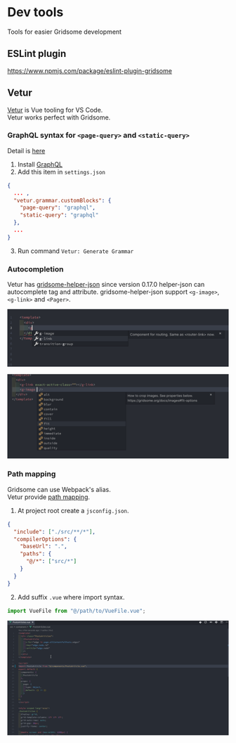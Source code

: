 # Dev tools

Tools for easier Gridsome development

## ESLint plugin

https://www.npmjs.com/package/eslint-plugin-gridsome

## Vetur

[Vetur](https://marketplace.visualstudio.com/items?itemName=octref.vetur) is Vue tooling for VS Code.  
Vetur works perfect with Gridsome.

### GraphQL syntax for `<page-query>` and `<static-query>`

Detail is [here](https://github.com/vuejs/vetur/issues/975#issuecomment-461197031)  

1. Install [GraphQL](https://marketplace.visualstudio.com/items?itemName=kumar-harsh.graphql-for-vscode)
2. Add this item in `settings.json`
```json
{
  ... ,
  "vetur.grammar.customBlocks": {
    "page-query": "graphql",
    "static-query": "graphql"
  },
  ...
}
```

3. Run command `Vetur: Generate Grammar`

### Autocompletion

Vetur has [gridsome-helper-json](https://www.npmjs.com/package/gridsome-helper-json) since version 0.17.0
helper-json can autocomplete tag and attribute.
gridsome-helper-json support `<g-image>`, `<g-link>` and `<Pager>`.

![autocompletion-tag](./images/autocompletion-tag.png)

![autocompletion-attribute](./images/autocompletion-attribute.png)

### Path mapping

Gridsome can use Webpack's alias.  
Vetur provide [path mapping](https://github.com/vuejs/vetur/blob/master/docs/setup.md#path-mapping).

1. At project root create a `jsconfig.json`.

```json
{
  "include": ["./src/**/*"],
  "compilerOptions": {
    "baseUrl": ".",
    "paths": {
      "@/*": ["src/*"]
    }
  }
}
```

2. Add suffix `.vue` where import syntax.

```js
import VueFile from "@/path/to/VueFile.vue";
```

![path-mapping](./images/path-mapping.gif)
